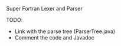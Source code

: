 
Super Fortran Lexer and Parser

TODO:
* Link with the parse tree (ParserTree.java)
* Comment the code and Javadoc

